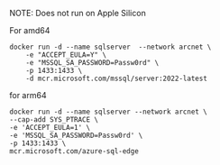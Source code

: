 
NOTE: Does not run on Apple Silicon

For amd64
```
docker run -d --name sqlserver  --network arcnet \
    -e "ACCEPT_EULA=Y" \
    -e "MSSQL_SA_PASSWORD=Passw0rd" \
    -p 1433:1433 \
    -d mcr.microsoft.com/mssql/server:2022-latest
```

for arm64
```
docker run -d --name sqlserver --network arcnet \
--cap-add SYS_PTRACE \
-e 'ACCEPT_EULA=1' \
-e 'MSSQL_SA_PASSWORD=Passw0rd' \
-p 1433:1433 \
mcr.microsoft.com/azure-sql-edge
```


